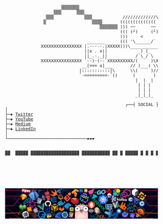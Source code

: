 <pre>
                      ▒▒▒▒▒▒▒                                         ▒▒▒▒      
                   ▒▒▒      ▒▒▒                                     ▒▒▒  ▒▒     
                ▒▒▒            ▒▒▒            /////////////\\\\     ▒▒    ▒▒▒▒▒▒
               ▒                  ▒▒▒▒       (((((((((((((( \\\\    ▒▒          
                                     ▒▒▒▒▒▒▒ ))) ~~      ~~  (((▒▒▒▒▒           
                                             ((( (┘)     (┘) )))                
                                             )))     <       (((                
                                _______      ((( '\______/`  )))                
              XXXXXXXXXXXXXXXX |.-----.|XXXXX)))\___________/((( XXXXXXXXXXXXXXX
                               ||x . x||            _) (_                       
                               ||_.-._||           / \_/ \                      
              XXXXXXXXXXXXXXXX `--)-(--`XXXXXXXXXX/(     )\XXXXXXXXXXXXXXXXXXXXX
                              __[=== o]___       // )___( \\                    
                             |:::::::::::|\      \\(     )//                    
                             `-=========-`()      (       )                     
                                                   |  |  |                      
                                                    | | |                       
                                                    | | |                       
                                                   _|_|_|_ 
                                               
                                               ┌──┤ SOCIAL ├─────────▰▰▰
│
├─◈ <a href="https://twitter.com/Rijfas1">Twitter</a>
├─◈ <a href="https://www.youtube.com/@rijfas2623">YouTube</a>
├─◈ <a href="https://medium.com/@sarika.ks.official">Medium</a>
├─◈ <a href="https://www.linkedin.com/in/sarika-k-s-b094b61ba/">LinkedIn</a>
│
└───────────────────────────────▰▰▰
                                                                                
                                                                                
▓▓  ▓▓▓▓▓ ▓▓▓▓▓▓▓▓▓▓▓▓▓▓▓▓▓▓▓ ▓▓▓▓▓▓▓▓▓▓▓ ▓▓ ▓ ▓▓▓▓▓ ▓ ▓ ▓ ▓▓▓▓▓▓▓▓▓▓▓▓▓▓▓▓▓▓▓▓▓
                                                                                
                                                                                
                                                                                
                                                                                
</pre>
<pre>

</pre>
![](https://github.com/rijfas/rijfas/blob/main/header.png)
